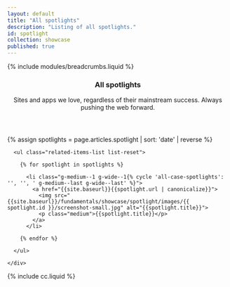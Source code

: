 ```yaml
---
layout: default
title: "All spotlights"
description: "Listing of all spotlights."
id: spotlight
collection: showcase
published: true
---
```


<div class="page-header">
  <div class="container">
    {% include modules/breadcrumbs.liquid %}
    <header class="clear">
      <h3 class="xxlarge">All spotlights</h3>
      <div class="divider">
        <span class="themed divider-icon"></span>
      </div>
      <p class="page-header__excerpt g-medium--2 g-wide--3 g--centered">Sites and apps we love, regardless of their mainstream success. Always pushing the web forward.</p>
    </header>
  </div>
</div>

<div class="container spotlight-listing">

  {% assign spotlights = page.articles.spotlight | sort: 'date' | reverse  %}

  <div class="related-items clear">
    <div class="related-items__section clear">

      <ul class="related-items-list list-reset">

        {% for spotlight in spotlights %}

          <li class="g-medium--1 g-wide--1{% cycle 'all-case-spotlights': '', '', ' g-medium--last g-wide--last' %}">
            <a href="{{site.baseurl}}{{spotlight.url | canonicalize}}">
              <img src="{{site.baseurl}}/fundamentals/showcase/spotlight/images/{{ spotlight.id }}/screenshot-small.jpg" alt="{{spotlight.title}}">
              <p class="medium">{{spotlight.title}}</p>
            </a>
          </li>

        {% endfor %}

      </ul>

    </div>
  </div>

</div>

{% include cc.liquid %}
